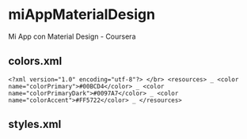 # miAppMaterialDesign
Mi App con Material Design - Coursera

## colors.xml

`<?xml version="1.0" encoding="utf-8"?> </br>
<resources> _
    <color name="colorPrimary">#00BCD4</color> _
    <color name="colorPrimaryDark">#0097A7</color> _
    <color name="colorAccent">#FF5722</color> _
</resources>`

## styles.xml

<resources>
    <!-- Base application theme. -->
    <style name="AppTheme" parent="Theme.AppCompat.Light.DarkActionBar">
        <!-- Customize your theme here. -->
        <item name="colorPrimary">@color/colorPrimary</item>
        <item name="colorPrimaryDark">@color/colorPrimaryDark</item>
        <item name="colorAccent">@color/colorAccent</item>
    </style>
</resources>
